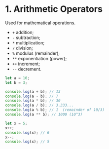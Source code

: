 # 1. Arithmetic Operators

Used for mathematical operations.

- `+` addition;
- `-` subtraction;
- `*` multiplication;
- `/` division;
- `%` modulus (remainder);
- `**` exponentiation (power);
- `++` increment;
- `--` decrement.

```js
let a = 10;
let b = 3;

console.log(a + b); // 13
console.log(a - b); // 7
console.log(a * b); // 30
console.log(a / b); // 3.333...
console.log(a % b); // 1  (remainder of 10/3)
console.log(a ** b); // 1000 (10^3)

let x = 5;
x++;
console.log(x); // 6
x--;
console.log(x); // 5
```
